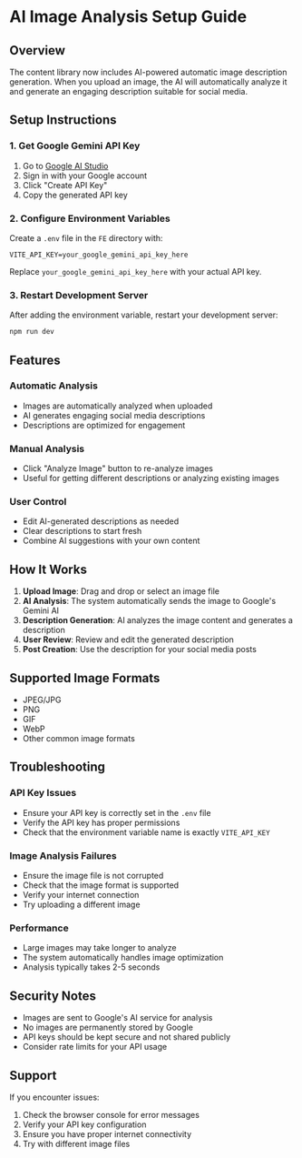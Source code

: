 # AI Image Analysis Setup Guide

## Overview
The content library now includes AI-powered automatic image description generation. When you upload an image, the AI will automatically analyze it and generate an engaging description suitable for social media.

## Setup Instructions

### 1. Get Google Gemini API Key
1. Go to [Google AI Studio](https://makersuite.google.com/app/apikey)
2. Sign in with your Google account
3. Click "Create API Key"
4. Copy the generated API key

### 2. Configure Environment Variables
Create a `.env` file in the `FE` directory with:

```env
VITE_API_KEY=your_google_gemini_api_key_here
```

Replace `your_google_gemini_api_key_here` with your actual API key.

### 3. Restart Development Server
After adding the environment variable, restart your development server:

```bash
npm run dev
```

## Features

### Automatic Analysis
- Images are automatically analyzed when uploaded
- AI generates engaging social media descriptions
- Descriptions are optimized for engagement

### Manual Analysis
- Click "Analyze Image" button to re-analyze images
- Useful for getting different descriptions or analyzing existing images

### User Control
- Edit AI-generated descriptions as needed
- Clear descriptions to start fresh
- Combine AI suggestions with your own content

## How It Works

1. **Upload Image**: Drag and drop or select an image file
2. **AI Analysis**: The system automatically sends the image to Google's Gemini AI
3. **Description Generation**: AI analyzes the image content and generates a description
4. **User Review**: Review and edit the generated description
5. **Post Creation**: Use the description for your social media posts

## Supported Image Formats
- JPEG/JPG
- PNG
- GIF
- WebP
- Other common image formats

## Troubleshooting

### API Key Issues
- Ensure your API key is correctly set in the `.env` file
- Verify the API key has proper permissions
- Check that the environment variable name is exactly `VITE_API_KEY`

### Image Analysis Failures
- Ensure the image file is not corrupted
- Check that the image format is supported
- Verify your internet connection
- Try uploading a different image

### Performance
- Large images may take longer to analyze
- The system automatically handles image optimization
- Analysis typically takes 2-5 seconds

## Security Notes
- Images are sent to Google's AI service for analysis
- No images are permanently stored by Google
- API keys should be kept secure and not shared publicly
- Consider rate limits for your API usage

## Support
If you encounter issues:
1. Check the browser console for error messages
2. Verify your API key configuration
3. Ensure you have proper internet connectivity
4. Try with different image files
